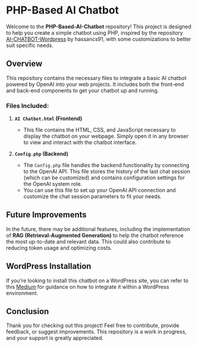 # PHP-Based AI Chatbot

Welcome to the **PHP-Based-AI-Chatbot** repository! This project is designed to help you create a simple chatbot using PHP, inspired by the repository [AI-CHATBOT-Wordpress](https://github.com/hassancs91/AI-CHATBOT-Wordpress) by hassancs91, with some customizations to better suit specific needs.

## Overview

This repository contains the necessary files to integrate a basic AI chatbot powered by OpenAI into your web projects. It includes both the front-end and back-end components to get your chatbot up and running.

### Files Included:

1. **`AI Chatbot.html` (Frontend)**
   - This file contains the HTML, CSS, and JavaScript necessary to display the chatbot on your webpage. Simply open it in any browser to view and interact with the chatbot interface.

2. **`Config.php` (Backend)**
   - The `Config.php` file handles the backend functionality by connecting to the OpenAI API. This file stores the history of the last chat session (which can be customized) and contains configuration settings for the OpenAI system role.
   - You can use this file to set up your OpenAI API connection and customize the chat session parameters to fit your needs.

## Future Improvements

In the future, there may be additional features, including the implementation of **RAG (Retrieval-Augmented Generation)** to help the chatbot reference the most up-to-date and relevant data. This could also contribute to reducing token usage and optimizing costs.

## WordPress Installation

If you're looking to install this chatbot on a WordPress site, you can refer to this [Medium](https://hasanaboulhasan.medium.com/create-a-free-ai-chatbot-on-wordpress-without-any-third-party-plugins-eaa3af6d1a94) for guidance on how to integrate it within a WordPress environment.

## Conclusion

Thank you for checking out this project! Feel free to contribute, provide feedback, or suggest improvements. This repository is a work in progress, and your support is greatly appreciated.
